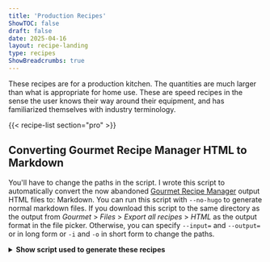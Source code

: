 ```yaml
---
title: 'Production Recipes'
ShowTOC: false
draft: false
date: 2025-04-16
layout: recipe-landing
type: recipes
ShowBreadcrumbs: true
---
```


These recipes are for a production kitchen. The quantities are much larger than what is appropriate for home use. These are speed recipes in the sense the user knows their way around their equipment, and has familiarized themselves with industry terminology.

{{< recipe-list section="pro" >}}

## Converting Gourmet Recipe Manager HTML to Markdown

You'll have to change the paths in the script.
I wrote this script to automatically convert the now abandoned 
[Gourmet Recipe Manager](https://github.com/thinkle/gourmet) output HTML files to:
Markdown.  You can run this script with `--no-hugo` to generate normal markdown
files.  If you download this script to the same directory as the output from 
*Gourmet* > *Files* > *Export all recipes* > *HTML* as the output format in the 
file picker.  Otherwise, you can specify `--input=` and `--output=` or
in long form or `-i` and `-o` in short form to change the paths.

<details>
<summary><strong>Show script used to generate these recipes</strong></summary>

{{< codefile src="scripts/convert-gourmet-recipe-manager-html-to-markdown.sh" >}}

</details>
